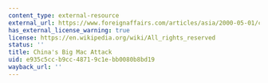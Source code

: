 ```yaml
---
content_type: external-resource
external_url: https://www.foreignaffairs.com/articles/asia/2000-05-01/chinas-big-mac-attack
has_external_license_warning: true
license: https://en.wikipedia.org/wiki/All_rights_reserved
status: ''
title: China's Big Mac Attack
uid: e935c5cc-b9cc-4871-9c1e-bb0080b8bd19
wayback_url: ''
---
```

